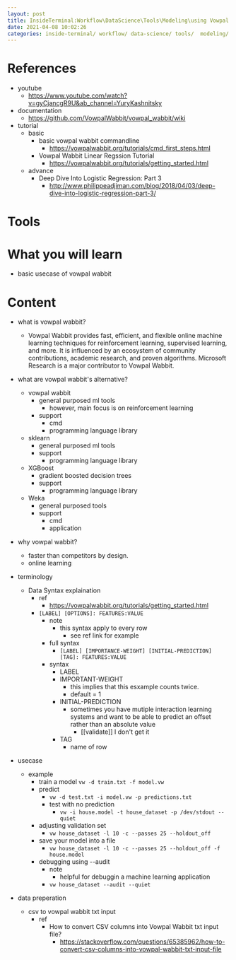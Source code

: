 ```yaml
---
layout: post
title: InsideTerminal:Workflow\DataScience\Tools\Modeling\using Vowpal Wabbit for modeling at commandline.md
date: 2021-04-08 10:02:26
categories: inside-terminal/ workflow/ data-science/ tools/  modeling/ vowpa-wabbit/
---
```


# References
* youtube 
    * https://www.youtube.com/watch?v=gyCjancgR9U&ab_channel=YuryKashnitsky
* documentation
    * https://github.com/VowpalWabbit/vowpal_wabbit/wiki
* tutorial 
    * basic
        * basic vowpal wabbit commandline 
            * https://vowpalwabbit.org/tutorials/cmd_first_steps.html
        * Vowpal Wabbit Linear Regssion Tutorial
            * https://vowpalwabbit.org/tutorials/getting_started.html
    * advance 
        * Deep Dive Into Logistic Regression: Part 3
            * http://www.philippeadjiman.com/blog/2018/04/03/deep-dive-into-logistic-regression-part-3/
# Tools
# What you will learn
* basic usecase of vowpal wabbit
# Content
* what is vowpal wabbit?
    * Vowpal Wabbit provides fast, efficient, and flexible online machine learning techniques for 
        reinforcement learning, supervised learning, and more. It is influenced by an ecosystem of 
        community contributions, academic research, and proven algorithms. Microsoft Research is a major 
        contributor to Vowpal Wabbit.
* what are vowpal wabbit's alternative?
    * vowpal wabbit
        * general purposed ml tools
            * however, main focus is on reinforcement learning 
        * support 
            * cmd 
            * programming language library
    * sklearn 
        * general purposed ml tools
        * support 
            * programming language library
    * XGBoost
        * gradient boosted decision trees
        * support 
            * programming language library
    * Weka
        * general purposed tools 
        * support
            * cmd 
            * application 

* why vowpal wabbit?
    * faster than competitors by design.
    * online learning

* terminology 
    * Data Syntax explaination
        * ref 
            * https://vowpalwabbit.org/tutorials/getting_started.html
        * `[LABEL] [OPTIONS]: FEATURES:VALUE`
            * note
                * this syntax apply to every row 
                    * see ref link for example 
            * full syntax 
                * `[LABEL] [IMPORTANCE-WEIGHT] [INITIAL-PREDICTION] [TAG]: FEATURES:VALUE` 
            * syntax 
                * LABEL
                * IMPORTANT-WEIGHT 
                    * this implies that this esxample counts twice.
                    * default = 1
                * INITIAL-PREDICTION
                    * sometimes you have mutiple interaction learning systems and want to be able to predict an offset rather than an absolute value
                        * [[validate]] I don't get it 
                * TAG
                    * name of row
* usecase
    * example 
        * train a model
        `vw -d train.txt -f model.vw`
        * predict
            * `vw -d test.txt -i model.vw -p predictions.txt`
            * test with no prediction 
                * `vw -i house.model -t house_dataset -p /dev/stdout --quiet`
        * adjusting validation set
            * `vw house_dataset -l 10 -c --passes 25 --holdout_off`
        * save your model into a file
            * `vw house_dataset -l 10 -c --passes 25 --holdout_off -f house.model`
        * debugging using --audit
            * note 
                * helpful for debuggin a machine learning application
            * `vw house_dataset --audit --quiet` 
* data preperation
    * csv to vowpal wabbit txt input
        * ref 
            * How to convert CSV columns into Vowpal Wabbit txt input file?
                * https://stackoverflow.com/questions/65385962/how-to-convert-csv-columns-into-vowpal-wabbit-txt-input-file 
